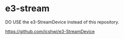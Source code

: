 # e3-stream

DO USE the e3-StreamDevice instead of this repository.


https://github.com/icshwi/e3-StreamDevice
